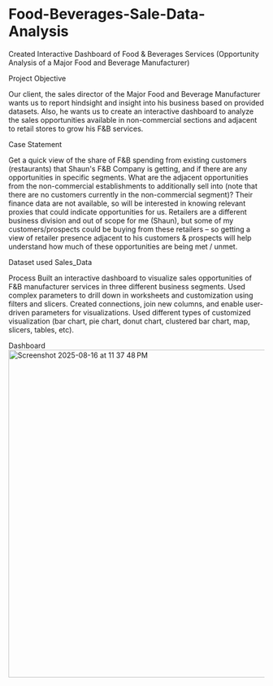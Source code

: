 # Food-Beverages-Sale-Data-Analysis
Created Interactive Dashboard of Food & Beverages Services (Opportunity Analysis of a Major Food and Beverage Manufacturer)

Project Objective

Our client, the sales director of the Major Food and Beverage Manufacturer wants us to report hindsight and insight into his business based on provided datasets. Also, he wants us to create an interactive dashboard to analyze the sales opportunities available in non-commercial sections and adjacent to retail stores to grow his F&B services.

Case Statement

Get a quick view of the share of F&B spending from existing customers (restaurants) that Shaun's F&B Company is getting, and if there are any opportunities in specific segments.
What are the adjacent opportunities from the non-commercial establishments to additionally sell into (note that there are no customers currently in the non-commercial segment)? Their finance data are not available, so will be interested in knowing relevant proxies that could indicate opportunities for us.
Retailers are a different business division and out of scope for me (Shaun), but some of my customers/prospects could be buying from these retailers – so getting a view of retailer presence adjacent to his customers & prospects will help understand how much of these opportunities are being met / unmet.

Dataset used
Sales_Data


Process
Built an interactive dashboard to visualize sales opportunities of F&B manufacturer services in three different business segments.
Used complex parameters to drill down in worksheets and customization using filters and slicers.
Created connections, join new columns, and enable user-driven parameters for visualizations.
Used different types of customized visualization (bar chart, pie chart, donut chart, clustered bar chart, map, slicers, tables, etc).

Dashboard<img width="1149" height="645" alt="Screenshot 2025-08-16 at 11 37 48 PM" src="https://github.com/user-attachments/assets/1d5f8824-ffca-4cb7-947b-5f07d4d26812" />





